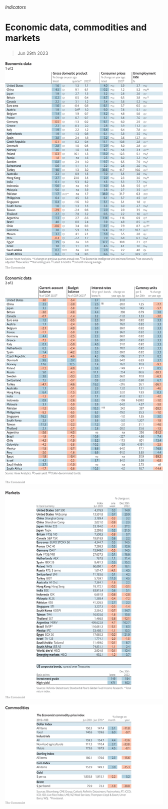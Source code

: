 ###### Indicators

# Economic data, commodities and markets 

#####  

> Jun 29th 2023 

![image](images/20230701_INT101.png) 


![image](images/20230701_INT102.png) 


![image](images/20230701_INT201.png) 


![image](images/20230701_INT401.png) 


